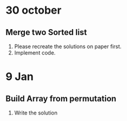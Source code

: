 # 30 october

## Merge two Sorted list

1. Please recreate the solutions on paper first.
2. Implement code.

# 9 Jan

## Build Array from permutation

1. Write the solution
